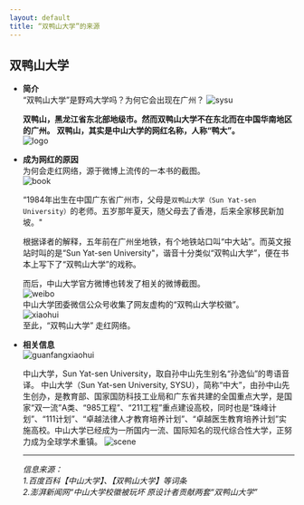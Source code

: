 ```yaml
---
layout: default
title: “双鸭山大学”的来源
---
```


## 双鸭山大学
* **简介**  
     “双鸭山大学”是野鸡大学吗？为何它会出现在广州？ 
    ![sysu](https://ss2.baidu.com/6ONYsjip0QIZ8tyhnq/it/u=529154087,264723631&fm=173&s=F589783357485D490278C5DE0300D0B2&w=567&h=319&img.JPEG)

    **双鸭山，黑龙江省东北部地级市。然而双鸭山大学不在东北而在中国华南地区的广州。**
    **双鸭山，其实是中山大学的网红名称，人称“鸭大”。**  
    ![logo](https://ss2.baidu.com/6ONYsjip0QIZ8tyhnq/it/u=3222299456,1102700722&fm=173&s=E6DB31D24BB2F1E1057D9C4E0300A0F5&w=367&h=370&img.JPEG)
* **成为网红的原因**  
    为何会走红网络，源于微博上流传的一本书的截图。  
    ![book](https://ss1.baidu.com/6ONXsjip0QIZ8tyhnq/it/u=704974237,2580059069&fm=173&s=70A99D57DD9440DE54C5B5C90300F035&w=600&h=625&img.JPEG)    
      
    “1984年出生在中国广东省广州市，父母是`双鸭山大学（Sun Yat-sen University）`的老师。五岁那年夏天，随父母去了香港，后来全家移民新加坡。"
      

    根据译者的解释，五年前在广州坐地铁，有个地铁站口叫“中大站”。而英文报站时叫的是“Sun Yat-sen University"，谐音十分类似“双鸭山大学”，便在书本上写下了“双鸭山大学”的戏称。
      
    而后，中山大学官方微博也转发了相关的微博截图。    
    ![weibo](https://ss1.baidu.com/6ONXsjip0QIZ8tyhnq/it/u=1518829756,1630985676&fm=173&s=66C0B81B595E74CE46ED05D1010050B2&w=600&h=462&img.JPEG)  
    中山大学团委微信公众号收集了网友虚构的“双鸭山大学校徽”。  
    ![xiaohui](http://p2.ifengimg.com/fck/2017_26/02190a39764db01_w600_h260.jpg)    
    至此，“双鸭山大学” 走红网络。

* **相关信息**  
    ![guanfangxiaohui](https://gss3.bdstatic.com/7Po3dSag_xI4khGkpoWK1HF6hhy/baike/w%3D268%3Bg%3D0/sign=05e5d58a0224ab18e016e6310dc181f0/b3119313b07eca8032bb094b9a2397dda04483db.jpg)

    中山大学，Sun Yat-sen University，取自孙中山先生别名“孙逸仙”的粤语音译。
    中山大学（Sun Yat-sen University, SYSU），简称“中大”，由孙中山先生创办，是教育部、国家国防科技工业局和广东省共建的全国重点大学，是国家“双一流”A类、“985工程”、“211工程”重点建设高校，同时也是“珠峰计划”、“111计划”、“卓越法律人才教育培养计划”、“卓越医生教育培养计划”实施高校。中山大学已经成为一所国内一流、国际知名的现代综合性大学，正努力成为全球学术重镇。
    ![scene](https://gss0.bdstatic.com/94o3dSag_xI4khGkpoWK1HF6hhy/baike/c0%3Dbaike116%2C5%2C5%2C116%2C38/sign=3fd9cd808426cffc7d27b7e0d86821f5/29381f30e924b899219dc22168061d950a7bf602.jpg)

    -------------------------------------------------------------------------------
    *信息来源：*  
    *1.百度百科【中山大学】、【双鸭山大学】等词条*  
    *2.澎湃新闻网“中山大学校徽被玩坏 原设计者贡献两套“双鸭山大学”*
            